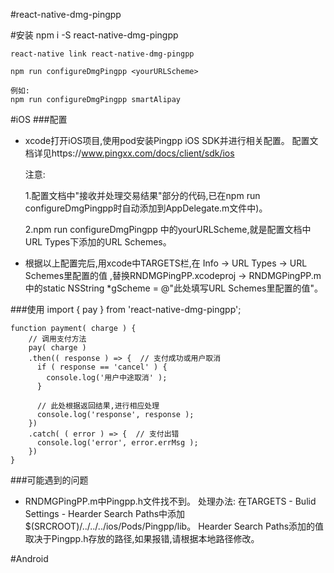 #react-native-dmg-pingpp

#安装
    npm i -S react-native-dmg-pingpp
    
    react-native link react-native-dmg-pingpp
    
    npm run configureDmgPingpp <yourURLScheme>
    
    例如:
    npm run configureDmgPingpp smartAlipay

#iOS
###配置
- xcode打开iOS项目,使用pod安装Pingpp iOS SDK并进行相关配置。
配置文档详见https://www.pingxx.com/docs/client/sdk/ios

    注意:
    
    1.配置文档中"接收并处理交易结果"部分的代码,已在npm run configureDmgPingpp时自动添加到AppDelegate.m文件中)。
    
    2.npm run configureDmgPingpp <yourURLScheme>中的yourURLScheme,就是配置文档中URL Types下添加的URL Schemes。

- 根据以上配置完后,用xcode中TARGETS栏,在 Info -> URL Types -> URL Schemes里配置的值
,替换RNDMGPingPP.xcodeproj -> RNDMGPingPP.m中的static NSString *gScheme = @"此处填写URL Schemes里配置的值"。

###使用
    import { pay } from 'react-native-dmg-pingpp';
    
    function payment( charge ) {
        // 调用支付方法
        pay( charge )
        .then(( response ) => {  // 支付成功或用户取消
          if ( response == 'cancel' ) {
            console.log('用户中途取消' );
          }
          
          // 此处根据返回结果,进行相应处理
          console.log('response', response );
        })
        .catch( ( error ) => {  // 支付出错
          console.log('error', error.errMsg );
        })
    }

###可能遇到的问题
- RNDMGPingPP.m中Pingpp.h文件找不到。
  处理办法: 在TARGETS - Bulid Settings - Hearder Search Paths中添加$(SRCROOT)/../../../ios/Pods/Pingpp/lib。
  Hearder Search Paths添加的值取决于Pingpp.h存放的路径,如果报错,请根据本地路径修改。

 
#Android